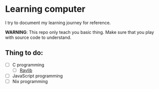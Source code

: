 # Learning computer

I try to document my learning journey for reference.

**WARNING**: This repo only teach you basic thing. Make sure that you play
with source code to understand.

## Thing to do:
- [ ] C programming
    - [ ] [Raylib](https://www.raylib.com/)
- [ ] JavaScript programming
- [ ] Nix programming
